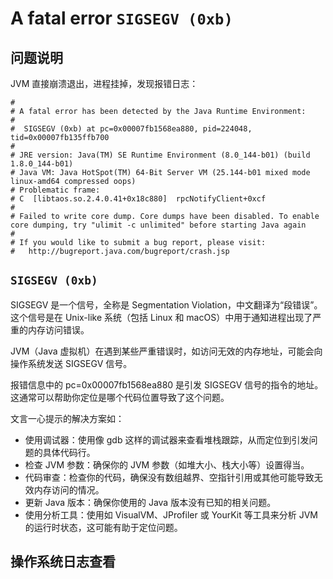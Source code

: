 # A fatal error `SIGSEGV (0xb)`

## 问题说明

JVM 直接崩溃退出，进程挂掉，发现报错日志：

```log
#
# A fatal error has been detected by the Java Runtime Environment:
#
#  SIGSEGV (0xb) at pc=0x00007fb1568ea880, pid=224048, tid=0x00007fb135ffb700
#
# JRE version: Java(TM) SE Runtime Environment (8.0_144-b01) (build 1.8.0_144-b01)
# Java VM: Java HotSpot(TM) 64-Bit Server VM (25.144-b01 mixed mode linux-amd64 compressed oops)
# Problematic frame:
# C  [libtaos.so.2.4.0.41+0x18c880]  rpcNotifyClient+0xcf
#
# Failed to write core dump. Core dumps have been disabled. To enable core dumping, try "ulimit -c unlimited" before starting Java again
#
# If you would like to submit a bug report, please visit:
#   http://bugreport.java.com/bugreport/crash.jsp
```

## `SIGSEGV (0xb)`

SIGSEGV 是一个信号，全称是 Segmentation Violation，中文翻译为“段错误”。这个信号是在 Unix-like 系统（包括 Linux 和 macOS）中用于通知进程出现了严重的内存访问错误。

JVM（Java 虚拟机）在遇到某些严重错误时，如访问无效的内存地址，可能会向操作系统发送 SIGSEGV 信号。

报错信息中的 pc=0x00007fb1568ea880 是引发 SIGSEGV 信号的指令的地址。这通常可以帮助你定位是哪个代码位置导致了这个问题。

文言一心提示的解决方案如：
- 使用调试器：使用像 gdb 这样的调试器来查看堆栈跟踪，从而定位到引发问题的具体代码行。
- 检查 JVM 参数：确保你的 JVM 参数（如堆大小、栈大小等）设置得当。
- 代码审查：检查你的代码，确保没有数组越界、空指针引用或其他可能导致无效内存访问的情况。
- 更新 Java 版本：确保你使用的 Java 版本没有已知的相关问题。
- 使用分析工具：使用如 VisualVM、JProfiler 或 YourKit 等工具来分析 JVM 的运行时状态，这可能有助于定位问题。

## 操作系统日志查看
